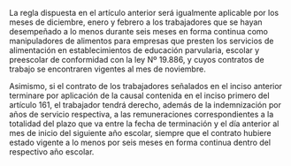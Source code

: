 La regla dispuesta en el artículo anterior será igualmente aplicable por los meses de diciembre, enero y febrero a los trabajadores que se hayan desempeñado a lo menos durante seis meses en forma continua como manipuladores de alimentos para empresas que presten los servicios de alimentación en establecimientos de educación parvularia, escolar y preescolar de conformidad con la ley Nº 19.886, y cuyos contratos de trabajo se encontraren vigentes al mes de noviembre.

Asimismo, si el contrato de los trabajadores señalados en el inciso anterior terminare por aplicación de la causal contenida en el inciso primero del artículo 161, el trabajador tendrá derecho, además de la indemnización por años de servicio respectiva, a las remuneraciones correspondientes a la totalidad del plazo que va entre la fecha de terminación y el día anterior al mes de inicio del siguiente año escolar, siempre que el contrato hubiere estado vigente a lo menos por seis meses en forma continua dentro del respectivo año escolar.